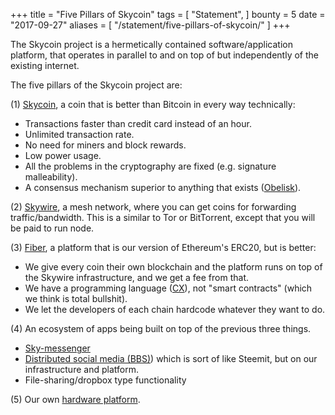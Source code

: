 +++
title = "Five Pillars of Skycoin"
tags = [
    "Statement",
]
bounty = 5
date = "2017-09-27"
aliases = [
	"/statement/five-pillars-of-skycoin/"
]
+++

The Skycoin project is a hermetically contained software/application platform,
that operates in parallel to and on top of but independently of the existing
internet.

The five pillars of the Skycoin project are:

(1) [Skycoin](https://github.com/skycoin/skycoin), a coin that is better than
   Bitcoin in every way technically:

 - Transactions faster than credit card instead of an hour.
 - Unlimited transaction rate.
 - No need for miners and block rewards.
 - Low power usage.
 - All the problems in the cryptography are fixed (e.g. signature malleability).
 - A consensus mechanism superior to anything that exists
   ([Obelisk](/statement/obelisk-the-skycoin-consensus-algorithm/)).

(2) [Skywire](/tags/skywire/), a mesh network, where you can get coins for
   forwarding traffic/bandwidth. This is a similar to Tor or BitTorrent,
   except that you will be paid to run node.

(3) [Fiber](https://www.skycoin.net/fiber/), a platform that is our version of
   Ethereum's ERC20, but is better:

 - We give every coin their own blockchain and the platform runs on top of the
   Skywire infrastructure, and we get a fee from that.
 - We have a programming language ([CX](/overview/cx-overview/)),
   not "smart contracts" (which we think is total bullshit).
 - We let the developers of each chain hardcode whatever they want to do.

(4) An ecosystem of apps being built on top of the previous three things.

 - [Sky-messenger](http://messenger.skycoin.net/)
 - [Distributed social media (BBS)](https://github.com/skycoin/bbs))
   which is sort of like Steemit, but on our infrastructure and platform.
 - File-sharing/dropbox type functionality

(5) Our own [hardware platform](/statement/skywire-miner-hardware-for-the-next-internet/).
